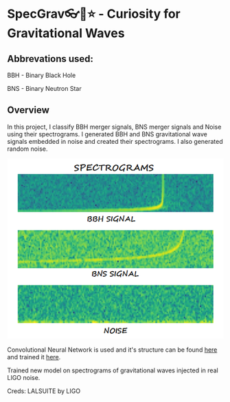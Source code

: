 # SpecGrav👓🌌⭐ - Curiosity for Gravitational Waves

## Abbrevations used:

BBH - Binary Black Hole

BNS - Binary Neutron Star

## Overview
In this project, I classify BBH merger signals, BNS merger signals and Noise using their spectrograms.
I generated BBH and BNS gravitational wave signals embedded in noise and created their spectrograms. I also generated random noise.

<p align="center">
<img src="https://github.com/HrithikaDodia/SpecGrav/blob/master/images/gw_spectrograms.png" />
</p>

Convolutional Neural Network is used and it's structure can be found [here](https://github.com/HrithikaDodia/SpecGrav/blob/master/hrithika_model.py) 
and trained it [here](https://github.com/HrithikaDodia/SpecGrav/blob/master/train.ipynb).

Trained new model on spectrograms of gravitational waves injected in real LIGO noise.

Creds:
LALSUITE by LIGO
